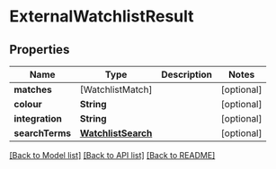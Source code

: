 # ExternalWatchlistResult

## Properties
Name | Type | Description | Notes
------------ | ------------- | ------------- | -------------
**matches** | [WatchlistMatch] |  | [optional] 
**colour** | **String** |  | [optional] 
**integration** | **String** |  | [optional] 
**searchTerms** | [**WatchlistSearch**](WatchlistSearch.md) |  | [optional] 

[[Back to Model list]](../README.md#documentation-for-models) [[Back to API list]](../README.md#documentation-for-api-endpoints) [[Back to README]](../README.md)


